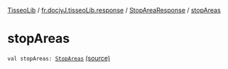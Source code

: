[TisseoLib](../../index.md) / [fr.docjyJ.tisseoLib.response](../index.md) / [StopAreaResponse](index.md) / [stopAreas](./stop-areas.md)

# stopAreas

`val stopAreas: `[`StopAreas`](../../fr.docjy-j.tisseo-lib.model.stop-area/-stop-areas/index.md) [(source)](https://github.com/docjyJ/TisseoLib/tree/master/src/main/kotlin/fr/docjyJ/tisseoLib/response/StopAreaResponse.kt#L18)